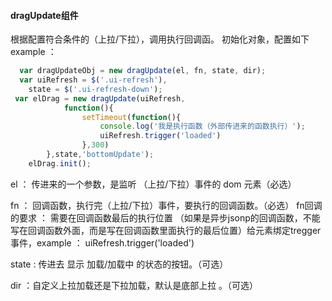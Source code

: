 
####  dragUpdate组件
根据配置符合条件的（上拉/下拉），调用执行回调函。
初始化对象，配置如下
example ：
```js
  var dragUpdateObj = new dragUpdate(el, fn, state, dir);
  var uiRefresh = $('.ui-refresh'),
    state = $('.ui-refresh-down');
 var elDrag = new dragUpdate(uiRefresh,
            function(){
                setTimeout(function(){
                    console.log('我是执行函数（外部传进来的函数执行）');
                    uiRefresh.trigger('loaded')
                },300)
        },state,'bottomUpdate');
    elDrag.init();
```
el ： 传进来的一个参数，是监听 （上拉/下拉）事件的 dom 元素（必选）

fn ： 回调函数，执行完（上拉/下拉）事件，要执行的回调函数。（必选）
fn回调的要求 ： 需要在回调函数最后的执行位置
（如果是异步jsonp的回调函数，不能写在回调函数外面，而是写在回调函数里面执行的最后位置）给元素绑定tregger事件，example ： uiRefresh.trigger('loaded')

state : 传进去 显示 加载/加载中 的状态的按钮。（可选）

dir ：自定义上拉加载还是下拉加载，默认是底部上拉 。（可选）

